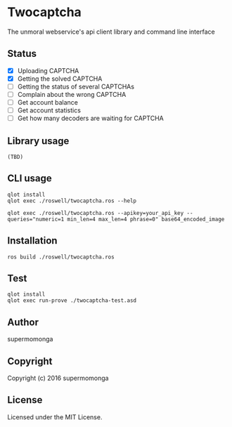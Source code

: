 # Twocaptcha

The unmoral webservice's api client library and command line interface

## Status

- [X] Uploading CAPTCHA
- [X] Getting the solved CAPTCHA
- [ ] Getting the status of several CAPTCHAs
- [ ] Complain about the wrong CAPTCHA
- [ ] Get account balance
- [ ] Get account statistics
- [ ] Get how many decoders are waiting for CAPTCHA

## Library usage

`(TBD)`

## CLI usage

```
qlot install
qlot exec ./roswell/twocaptcha.ros --help
```

```
qlot exec ./roswell/twocaptcha.ros --apikey=your_api_key --queries="numeric=1 min_len=4 max_len=4 phrase=0" base64_encoded_image
```

## Installation

```
ros build ./roswell/twocaptcha.ros
```

## Test

```
qlot install
qlot exec run-prove ./twocaptcha-test.asd
```

## Author

supermomonga

## Copyright

Copyright (c) 2016 supermomonga

## License

Licensed under the MIT License.
